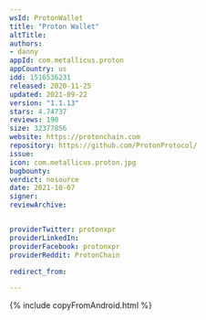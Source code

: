 ```yaml
---
wsId: ProtonWallet
title: "Proton Wallet"
altTitle: 
authors:
- danny
appId: com.metallicus.proton
appCountry: us
idd: 1516536231
released: 2020-11-25
updated: 2021-09-22
version: "1.1.13"
stars: 4.74737
reviews: 190
size: 32377856
website: https://protonchain.com
repository: https://github.com/ProtonProtocol/
issue: 
icon: com.metallicus.proton.jpg
bugbounty: 
verdict: nosource
date: 2021-10-07
signer: 
reviewArchive:


providerTwitter: protonxpr
providerLinkedIn: 
providerFacebook: protonxpr
providerReddit: ProtonChain

redirect_from:

---
```


{% include copyFromAndroid.html %}
